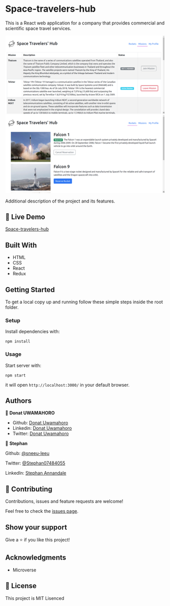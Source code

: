 # Space-travelers-hub
This is a React web application for a company that provides commercial and scientific space travel services. 

![Screenshot](./img/mission.png)
![Screenshot](./img/rockets.png)


Additional description of the project and its features.

## 🔴  Live Demo

[Space-travelers-hub](https://eloquent-northcutt-7089a4.netlify.app)
## Built With

- HTML
- CSS
- React
- Redux

## Getting Started

To get a local copy up and running follow these simple steps inside the root folder.

### Setup

Install dependencies with:

```
npm install
```

### Usage

Start server with:

```
npm start
```

it will open `http://localhost:3000/` in your default browser.

## Authors

👤 **Donat UWAMAHORO**

- Github: [Donat Uwamahoro](https://github.com/uwadonat)
- Linkedin: [Donat Uwamahoro](https://www.linkedin.com/in/uwadonat)
- Twitter: [Donat Uwamahoro](https://twitter.com/uwahoroDonat)

👤 **Stephan**

Github: [@sneeu-leeu](https://github.com/sneeu-leeu)

Twitter: [@Stephan07484055](https://twitter.com/Stephan07484055)

LinkedIn: [Stephan Annandale](https://www.linkedin.com/in/stephan-annandale-a4b4931a9/)

## 🤝 Contributing

Contributions, issues and feature requests are welcome!

Feel free to check the [issues page]().

## Show your support

Give a ⭐️ if you like this project!

## Acknowledgments

- Microverse

## 📝 License

This project is MIT Lisenced
